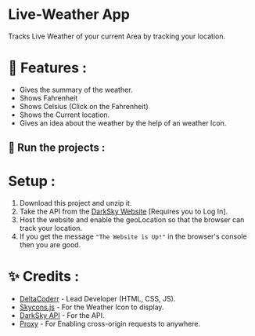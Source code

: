 Live-Weather App
=================

Tracks Live Weather of your current Area by tracking your location.

 # 📝 Features :
* Gives the summary of the weather.
* Shows  Fahrenheit
* Shows Celsius (Click on the Fahrenheit)
* Shows the Current location. 
* Gives an idea about the weather by the help of an weather Icon.


## 💨 Run the projects :

# Setup : 
1. Download this project and unzip it.
2. Take the API from the [DarkSky Website](https://darksky.net/dev) [Requires you to Log In].
3. Host the website and enable the geoLocation so that the browser can track your location.
4. If you get the message ``"The Website is Up!"`` in the browser's console then you are good.


# ✨ Credits : 
* [DeltaCoderr](https://github.com/DeltaCoderr) - Lead Developer (HTML, CSS, JS).
* [Skycons.js](https://github.com/maxdow/skycons) - For the Weather Icon to display. 
* [DarkSky API](https://darksky.net/dev) - For the API.
* [Proxy](https://cors-anywhere.herokuapp.com/) - For Enabling cross-origin requests to anywhere.
